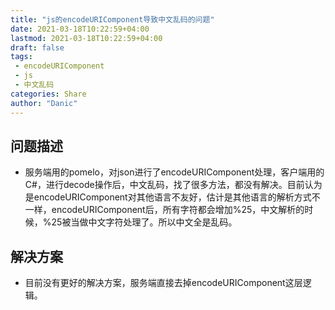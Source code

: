 ```yaml
---
title: "js的encodeURIComponent导致中文乱码的问题"
date: 2021-03-18T10:22:59+04:00
lastmod: 2021-03-18T10:22:59+04:00
draft: false
tags: 
 - encodeURIComponent
 - js
 - 中文乱码
categories: Share
author: "Danic"
---
```


## 问题描述

- 服务端用的pomelo，对json进行了encodeURIComponent处理，客户端用的C#，进行decode操作后，中文乱码，找了很多方法，都没有解决。目前认为是encodeURIComponent对其他语言不友好，估计是其他语言的解析方式不一样，encodeURIComponent后，所有字符都会增加%25，中文解析的时候，%25被当做中文字符处理了。所以中文全是乱码。

## 解决方案

- 目前没有更好的解决方案，服务端直接去掉encodeURIComponent这层逻辑。